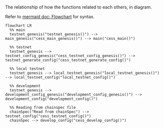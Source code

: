 The relationship of how the functions related to each others, in diagram.

Refer to [mermaid doc: Flowchart](https://mermaid.js.org/syntax/flowchart.html) for syntax.

```mermaid
flowchart LR
  %% main
  testnet_genesis("testnet_genesis()") --> main_genesis("cess_main_genesis()") --> main("cess_main()")

  %% testnet
  testnet_genesis --> testnet_config_genesis("cess_testnet_config_genesis()") --> testnet_generate_config("cess_testnet_generate_config()")

  %% local testnet
  testnet_genesis --> local_testnet_genesis("local_testnet_genesis()") --> local_testnet_config("local_testnet_config()")

  %% development
  testnet_genesis --> development_config_genesis("development_config_genesis()") --> development_config("development_config()")

  %% Reading from chainspec file
  chainSpec("Read from chainSpec") --> testnet_config("cess_testnet_config()")
  chainSpec --> develop_config("cess_develop_config()")
```
